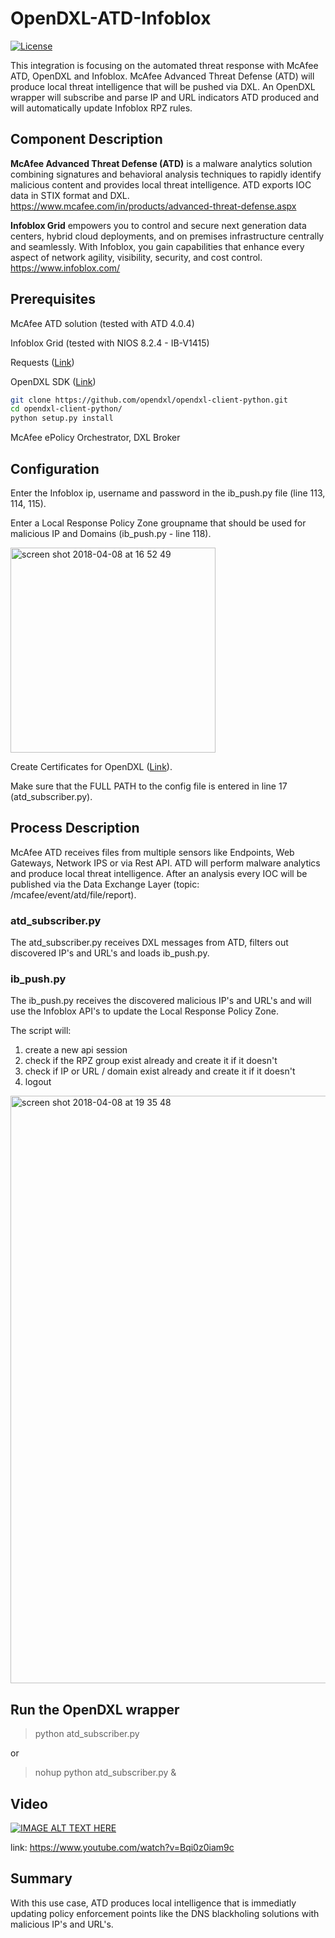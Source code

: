 # OpenDXL-ATD-Infoblox
[![License](https://img.shields.io/badge/License-Apache%202.0-blue.svg)](https://opensource.org/licenses/Apache-2.0)

This integration is focusing on the automated threat response with McAfee ATD, OpenDXL and Infoblox. McAfee Advanced Threat Defense (ATD) will produce local threat intelligence that will be pushed via DXL. An OpenDXL wrapper will subscribe and parse IP and URL indicators ATD produced and will automatically update Infoblox RPZ rules.

## Component Description

**McAfee Advanced Threat Defense (ATD)** is a malware analytics solution combining signatures and behavioral analysis techniques to rapidly identify malicious content and provides local threat intelligence. ATD exports IOC data in STIX format and DXL.
https://www.mcafee.com/in/products/advanced-threat-defense.aspx

**Infoblox Grid** empowers you to control and secure next generation data centers, hybrid cloud deployments, and on premises infrastructure centrally and seamlessly. With Infoblox, you gain capabilities that enhance every aspect of network agility, visibility, security, and cost control.
https://www.infoblox.com/

## Prerequisites
McAfee ATD solution (tested with ATD 4.0.4)

Infoblox Grid (tested with NIOS 8.2.4 - IB-V1415)

Requests ([Link](http://docs.python-requests.org/en/master/user/install/#install))

OpenDXL SDK ([Link](https://github.com/opendxl/opendxl-client-python))
```sh
git clone https://github.com/opendxl/opendxl-client-python.git
cd opendxl-client-python/
python setup.py install
```

McAfee ePolicy Orchestrator, DXL Broker

## Configuration
Enter the Infoblox ip, username and password in the ib_push.py file (line 113, 114, 115).

Enter a Local Response Policy Zone groupname that should be used for malicious IP and Domains (ib_push.py - line 118).

<img width="328" alt="screen shot 2018-04-08 at 16 52 49" src="https://user-images.githubusercontent.com/25227268/38468937-4dc502aa-3b4d-11e8-9e65-12ff5e488116.png">

Create Certificates for OpenDXL ([Link](https://opendxl.github.io/opendxl-client-python/pydoc/epoexternalcertissuance.html)). 

Make sure that the FULL PATH to the config file is entered in line 17 (atd_subscriber.py).

## Process Description
McAfee ATD receives files from multiple sensors like Endpoints, Web Gateways, Network IPS or via Rest API. 
ATD will perform malware analytics and produce local threat intelligence. After an analysis every IOC will be published via the Data Exchange Layer (topic: /mcafee/event/atd/file/report). 

### atd_subscriber.py
The atd_subscriber.py receives DXL messages from ATD, filters out discovered IP's and URL's and loads ib_push.py.

### ib_push.py
The ib_push.py receives the discovered malicious IP's and URL's and will use the Infoblox API's to update the Local Response Policy Zone.

The script will:

1. create a new api session 
2. check if the RPZ group exist already and create it if it doesn't
3. check if IP or URL / domain exist already and create it if it doesn't
4. logout

<img width="940" alt="screen shot 2018-04-08 at 19 35 48" src="https://user-images.githubusercontent.com/25227268/38470495-13df0a06-3b64-11e8-955c-5548c517cb8a.png">

## Run the OpenDXL wrapper
> python atd_subscriber.py

or

> nohup python atd_subscriber.py &

## Video

[![IMAGE ALT TEXT HERE](https://img.youtube.com/vi/Bqi0z0iam9c/0.jpg)](https://www.youtube.com/watch?v=Bqi0z0iam9c)

link: https://www.youtube.com/watch?v=Bqi0z0iam9c

## Summary
With this use case, ATD produces local intelligence that is immediatly updating policy enforcement points like the 
DNS blackholing solutions with malicious IP's and URL's.
